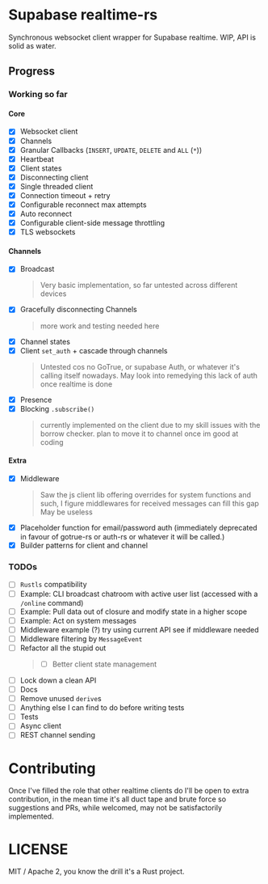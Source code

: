 # Supabase realtime-rs

Synchronous websocket client wrapper for Supabase realtime. WIP, API is solid as water.

## Progress

### Working so far

#### Core

 - [x] Websocket client
 - [x] Channels
 - [x] Granular Callbacks (`INSERT`, `UPDATE`, `DELETE` and `ALL` (`*`))
 - [x] Heartbeat
 - [x] Client states
 - [x] Disconnecting client
 - [x] Single threaded client
 - [x] Connection timeout + retry
 - [x] Configurable reconnect max attempts
 - [x] Auto reconnect
 - [x] Configurable client-side message throttling
 - [x] TLS websockets

#### Channels

 - [x] Broadcast
   > Very basic implementation, so far untested across different devices
 - [x] Gracefully disconnecting Channels
   > more work and testing needed here
 - [x] Channel states
 - [x] Client `set_auth` + cascade through channels
   > Untested cos no GoTrue, or supabase Auth, or whatever it's calling itself nowadays. May look into remedying this lack of auth once realtime is done
 - [x] Presence
 - [x] Blocking `.subscribe()`
   > currently implemented on the client due to my skill issues with the borrow checker. plan to move it to channel once im good at coding

#### Extra

 - [x] Middleware
   > Saw the js client lib offering overrides for system functions and such, I figure middlewares for received messages can fill this gap
   > May be useless
 - [x] Placeholder function for email/password auth (immediately deprecated in favour of gotrue-rs or auth-rs or whatever it will be called.)
 - [x] Builder patterns for client and channel

### TODOs

 - [ ] `Rustls` compatibility
 - [ ] Example: CLI broadcast chatroom with active user list (accessed with a `/online` command)
 - [ ] Example: Pull data out of closure and modify state in a higher scope
 - [ ] Example: Act on system messages
 - [ ] Middleware example (?) try using current API see if middleware needed
 - [ ] Middleware filtering by `MessageEvent`
 - [ ] Refactor all the stupid out
    > - [ ] Better client state management
 - [ ] Lock down a clean API
 - [ ] Docs
 - [ ] Remove unused `derive`s
 - [ ] Anything else I can find to do before writing tests
 - [ ] Tests
 - [ ] Async client
 - [ ] REST channel sending

# Contributing

Once I've filled the role that other realtime clients do I'll be open to extra contribution, in the mean time it's all duct tape and brute force so suggestions and PRs, while welcomed, may not be satisfactorily implemented.

# LICENSE

MIT / Apache 2, you know the drill it's a Rust project.

